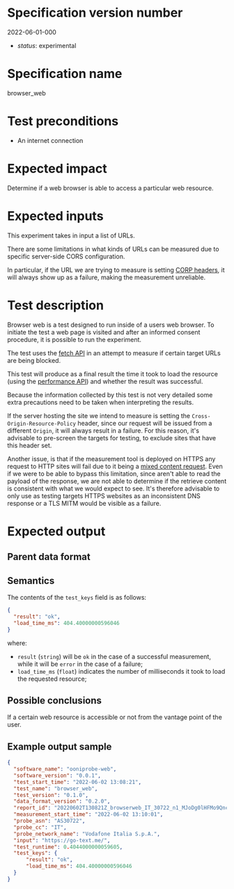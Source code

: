# Specification version number

2022-06-01-000

* _status_: experimental

# Specification name

browser_web

# Test preconditions

* An internet connection

# Expected impact

Determine if a web browser is able to access a particular web resource.

# Expected inputs

This experiment takes in input a list of URLs.

There are some limitations in what kinds of URLs can be measured due to specific
server-side CORS configuration.

In particular, if the URL we are trying to measure is setting [CORP headers](https://developer.mozilla.org/en-US/docs/Web/HTTP/Cross-Origin_Resource_Policy_(CORP)),
it will always show up as a failure, making the measurement unreliable.

# Test description

Browser web is a test designed to run inside of a users web browser. To initiate
the test a web page is visited and after an informed consent procedure, it is
possible to run the experiment.

The test uses the [fetch
API](https://developer.mozilla.org/en-US/docs/Web/API/Fetch_API) in an attempt
to measure if certain target URLs are being blocked.

This test will produce as a final result the time it took to load the resource
(using the [performance
API](https://developer.mozilla.org/en-US/docs/Web/API/Performance)) and whether the
result was successful.

Because the information collected by this test is not very detailed some extra
precautions need to be taken when interpreting the results.

If the server hosting the site we intend to measure is setting the
`Cross-Origin-Resource-Policy` header, since our request will be issued from a
different `Origin`, it will always result in a failure. For this reason, it's
advisable to pre-screen the targets for testing, to exclude sites that have this
header set.

Another issue, is that if the measurement tool is deployed on HTTPS any request
to HTTP sites will fail due to it being a [mixed content request](https://developer.mozilla.org/en-US/docs/Web/Security/Mixed_content).
Even if we were to be able to bypass this limitation, since aren't able to read
the payload of the response, we are not able to determine if the retrieve
content is consistent with what we would expect to see. It's therefore advisable
to only use as testing targets HTTPS websites as an inconsistent DNS response or
a TLS MITM would be visible as a failure.

# Expected output

## Parent data format

## Semantics

The contents of the `test_keys` field is as follows:

```JSON
{
  "result": "ok",
  "load_time_ms": 404.40000000596046
}
```

where:

* `result` (`string`) will be `ok` in the case of a successful measurement,
  while it will be `error` in the case of a failure;
* `load_time_ms` (`float`) indicates the number of milliseconds it took to load
  the requested resource;

## Possible conclusions

If a certain web resource is accessible or not from the vantage point of the
user.

## Example output sample

```JSON
{
  "software_name": "ooniprobe-web",
  "software_version": "0.0.1",
  "test_start_time": "2022-06-02 13:08:21",
  "test_name": "browser_web",
  "test_version": "0.1.0",
  "data_format_version": "0.2.0",
  "report_id": "20220602T130821Z_browserweb_IT_30722_n1_MJoDg0lHFMo9QncM",
  "measurement_start_time": "2022-06-02 13:10:01",
  "probe_asn": "AS30722",
  "probe_cc": "IT",
  "probe_network_name": "Vodafone Italia S.p.A.",
  "input": "https://go-text.me/",
  "test_runtime": 0.4044000000059605,
  "test_keys": {
      "result": "ok",
      "load_time_ms": 404.40000000596046
  }
}
```
